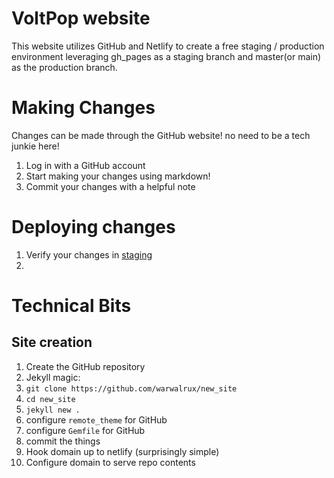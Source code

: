# VoltPop website
This website utilizes GitHub and Netlify to create a free staging / production environment
leveraging gh_pages as a staging branch and master(or main) as the production branch.

# Making Changes
Changes can be made through the GitHub website! no need to be a tech junkie here!
1. Log in with a GitHub account
1. Start making your changes using markdown!
1. Commit your changes with a helpful note

# Deploying changes
1. Verify your changes in [staging](https://warwalrux.github.io/voltpopulous_site/)
1. 
# Technical Bits
## Site creation
1. Create the GitHub repository
1. Jekyll magic:
  1. `git clone https://github.com/warwalrux/new_site`
  1. `cd new_site`
  1. `jekyll new .`
  1. configure `remote_theme` for GitHub
  1. configure `Gemfile` for GitHub
  1. commit the things
1. Hook domain up to netlify (surprisingly simple)
1. Configure domain to serve repo contents
